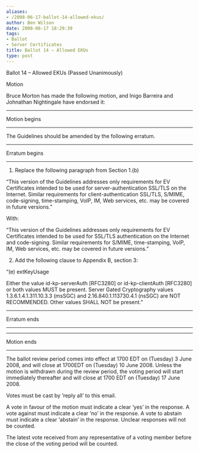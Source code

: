 ```yaml
---
aliases:
- /2008-06-17-ballot-14-allowed-ekus/
author: Ben Wilson
date: 2008-06-17 18:29:39
tags:
- Ballot
- Server Certificates
title: Ballot 14 – Allowed EKUs
type: post
---
```


Ballot 14 – Allowed EKUs (Passed Unanimously)

Motion

Bruce Morton has made the following motion, and Inigo Barreira and Johnathan Nightingale have endorsed it:

______________________________________________________________________

Motion begins

______________________________________________________________________

The Guidelines should be amended by the following erratum.

______________________________________________________________________

Erratum begins

______________________________________________________________________

1. Replace the following paragraph from Section 1.(b)

“This version of the Guidelines addresses only requirements for EV Certificates intended to be used for server-authentication SSL/TLS on the Internet. Similar requirements for client-authentication SSL/TLS, S/MIME, code-signing, time-stamping, VoIP, IM, Web services, etc. may be covered in future versions.”

With:

“This version of the Guidelines addresses only requirements for EV Certificates intended to be used for SSL/TLS authentication on the Internet and code-signing. Similar requirements for S/MIME, time-stamping, VoIP, IM, Web services, etc. may be covered in future versions.”

2. Add the following clause to Appendix B, section 3:

“(e) extKeyUsage

Either the value id-kp-serverAuth \[RFC3280\] or id-kp-clientAuth \[RFC3280\] or both values MUST be present. Server Gated Cryptography values 1.3.6.1.4.1.311.10.3.3 (msSGC) and 2.16.840.1.113730.4.1 (nsSGC) are NOT RECOMMENDED. Other values SHALL NOT be present.”

______________________________________________________________________

Erratum ends

______________________________________________________________________

______________________________________________________________________

Motion ends

______________________________________________________________________

The ballot review period comes into effect at 1700 EDT on (Tuesday) 3 June 2008, and will close at 1700EDT on (Tuesday) 10 June 2008. Unless the motion is withdrawn during the review period, the voting period will start immediately thereafter and will close at 1700 EDT on (Tuesday) 17 June 2008.

Votes must be cast by ‘reply all’ to this email.

A vote in favour of the motion must indicate a clear ‘yes’ in the response. A vote against must indicate a clear ‘no’ in the response. A vote to abstain must indicate a clear ‘abstain’ in the response. Unclear responses will not be counted.

The latest vote received from any representative of a voting member before the close of the voting period will be counted.